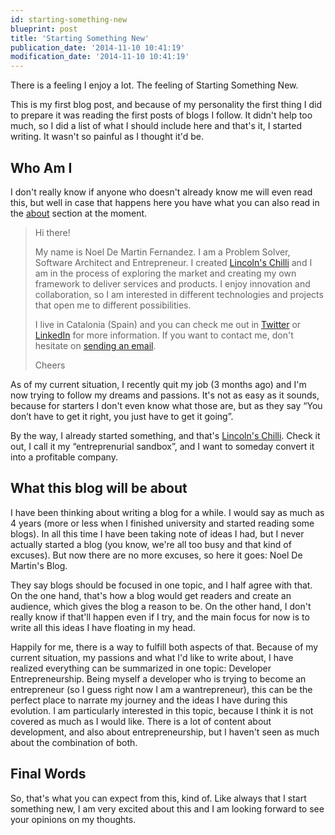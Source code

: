 ```yaml
---
id: starting-something-new
blueprint: post
title: 'Starting Something New'
publication_date: '2014-11-10 10:41:19'
modification_date: '2014-11-10 10:41:19'
---
```


There is a feeling I enjoy a lot. The feeling of Starting Something New.

This is my first blog post, and because of my personality the first thing I did to prepare it was reading the first posts of blogs I follow. It didn't help too much, so I did a list of what I should include here and that's it, I started writing. It wasn't so painful as I thought it'd be.

## Who Am I

I don't really know if anyone who doesn't already know me will even read this, but well in case that happens here you have what you can also read in the [about](/about) section at the moment.

> Hi there!
>
> My name is Noel De Martin Fernandez. I am a Problem Solver, Software Architect and Entrepreneur. I created [Lincoln's Chilli](http://www.lincolnschilli.com) and I am in the process of exploring the market and creating my own framework to deliver services and products. I enjoy innovation and collaboration, so I am interested in different technologies and projects that open me to different possibilities.
>
> I live in Catalonia (Spain) and you can check me out in [Twitter](https://twitter.com/NoelDeMartin) or [LinkedIn](http://www.linkedin.com/pub/noel-de-martin-fernandez/41/a7b/64) for more information. If you want to contact me, don't hesitate on <a href="mailto:{{contact.email}}?subject=Hi+there!">sending an email</a>.
>
> Cheers

As of my current situation, I recently quit my job (3 months ago) and I'm now trying to follow my dreams and passions. It's not as easy as it sounds, because for starters I don't even know what those are, but as they say “You don’t have to get it right, you just have to get it going”.

By the way, I already started something, and that's [Lincoln's Chilli](http://www.lincolnschilli.com). Check it out, I call it my “entreprenurial sandbox”, and I want to someday convert it into a profitable company.

## What this blog will be about

I have been thinking about writing a blog for a while. I would say as much as 4 years (more or less when I finished university and started reading some blogs). In all this time I have been taking note of ideas I had, but I never actually started a blog (you know, we're all too busy and that kind of excuses). But now there are no more excuses, so here it goes: Noel De Martin's Blog.

They say blogs should be focused in one topic, and I half agree with that. On the one hand, that's how a blog would get readers and create an audience, which gives the blog a reason to be. On the other hand, I don't really know if that'll happen even if I try, and the main focus for now is to write all this ideas I have floating in my head.

Happily for me, there is a way to fulfill both aspects of that. Because of my current situation, my passions and what I'd like to write about, I have realized everything can be summarized in one topic: Developer Entrepreneurship. Being myself a developer who is trying to become an entrepreneur (so I guess right now I am a wantrepreneur), this can be the perfect place to narrate my journey and the ideas I have during this evolution. I am particularly interested in this topic, because I think it is not covered as much as I would like. There is a lot of content about development, and also about entrepreneurship, but I haven't seen as much about the combination of both.

## Final Words

So, that's what you can expect from this, kind of. Like always that I start something new, I am very excited about this and I am looking forward to see your opinions on my thoughts.
